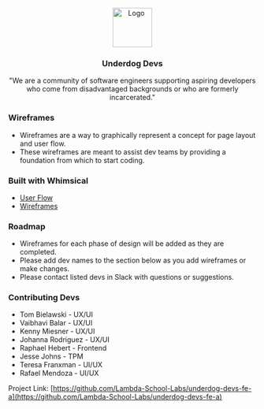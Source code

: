 <div id="top"></div>

<!-- PROJECT LOGO -->
<br />
<div align="center">
  <a href="https://github.com/github_username/repo_name">
    <img src="https://www.underdogdevs.org/static/media/ud-logo.ab703237.png" alt="Logo" width="80" height="80">
  </a>

<h3 align="center">Underdog Devs</h3>

  <p align="center">
    "We are a community of software engineers supporting aspiring developers who come from disadvantaged backgrounds or who are formerly incarcerated."
    <br />
  
  </p>
</div>

### Wireframes

- Wireframes are a way to graphically represent a concept for page layout and user flow.
- These wireframes are meant to assist dev teams by providing a foundation from which to start coding.

### Built with Whimsical

- [User Flow](https://whimsical.com/user-flow-K9Xjtm1miG3Brdmc3kmvsw)
- [Wireframes](https://whimsical.com/new-dashboard-proposition-HU4MBYZXVUkTa5XzHc7uws)

<!-- ROADMAP -->

### Roadmap

- Wireframes for each phase of design will be added as they are completed.
- Please add dev names to the section below as you add wireframes or make changes.
- Please contact listed devs in Slack with questions or suggestions.

<!-- CONTRIBUTING -->

### Contributing Devs

- Tom Bielawski - UX/UI
- Vaibhavi Balar - UX/UI
- Kenny Miesner - UX/UI
- Johanna Rodriguez - UX/UI
- Raphael Hebert - Frontend
- Jesse Johns - TPM
- Teresa Franxman - UI/UX
- Rafael Mendoza - UI/UX

Project Link: [https://github.com/Lambda-School-Labs/underdog-devs-fe-a](https://github.com/Lambda-School-Labs/underdog-devs-fe-a)
